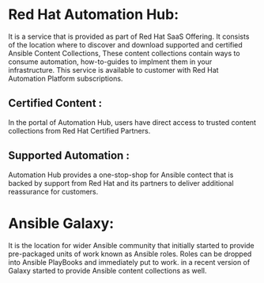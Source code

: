 
# Red Hat Automation Hub: 
It is a service that is provided as part of Red Hat SaaS Offering. It consists of the location where to discover and download supported and 
certified Ansible Content Collections,  These content collections contain ways to consume automation, how-to-guides to implment them in your
infrastructure.
This service is available to customer with Red Hat Automation Platform subscriptions.

## Certified Content : 
  In the portal of Automation Hub, users have direct access to trusted content collections from Red Hat Certified Partners.
## Supported Automation :
  Automation Hub provides a one-stop-shop for Ansible contect that is backed by support from Red Hat and its partners to deliver additional reassurance for customers.


# Ansible Galaxy:
It is the location for wider Ansible community that initially started to provide pre-packaged units of work known as Ansible roles. Roles can be dropped into Ansible
PlayBooks and immediately put to work. in a recent version of Galaxy started to provide Ansible content collections as well. 
